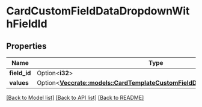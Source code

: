 # CardCustomFieldDataDropdownWithFieldId

## Properties

Name | Type | Description | Notes
------------ | ------------- | ------------- | -------------
**field_id** | Option<**i32**> |  | [optional]
**values** | Option<[**Vec<crate::models::CardTemplateCustomFieldDataDropdownValuesInner>**](CardTemplateCustomFieldDataDropdown_values_inner.md)> |  | [optional]

[[Back to Model list]](../README.md#documentation-for-models) [[Back to API list]](../README.md#documentation-for-api-endpoints) [[Back to README]](../README.md)


